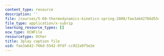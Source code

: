 ```yaml
---
content_type: resource
description: ''
file: /courses/5-60-thermodynamics-kinetics-spring-2008/fae3a642766d55429fdfcc922a9f5e2e_TDqx8Zv1rRo.vtt
file_type: application/x-subrip
learning_resource_types: []
ocw_type: OCWFile
resourcetype: Other
title: 3play caption file
uid: fae3a642-766d-5542-9fdf-cc922a9f5e2e
---
```

